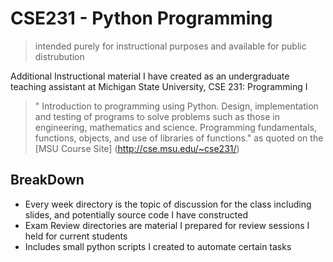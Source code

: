 # CSE231 - Python Programming 
> intended purely for instructional purposes and available for public distrubution 

Additional Instructional material I have created as an undergraduate teaching assistant at Michigan State University, CSE 231: Programming I
> " Introduction to programming using Python. Design, implementation and testing of programs to solve problems such as those in engineering, mathematics and science. Programming fundamentals, functions, objects, and use of libraries of functions." 
> as quoted on the [MSU Course Site] (http://cse.msu.edu/~cse231/) 


## BreakDown
- Every week directory is the topic of discussion for the class including slides, and potentially source code I have constructed
- Exam Review directories are material I prepared for review sessions I held for current students 
- Includes small python scripts I created to automate certain tasks 
